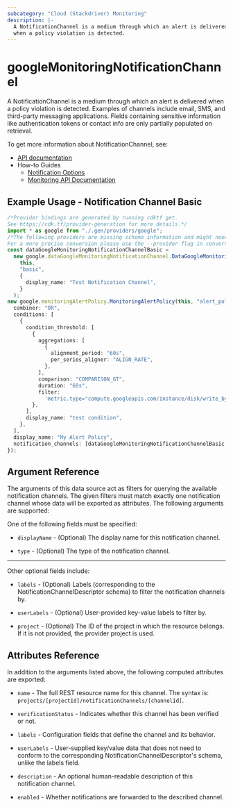 ```yaml
---
subcategory: "Cloud (Stackdriver) Monitoring"
description: |-
  A NotificationChannel is a medium through which an alert is delivered
  when a policy violation is detected.
---
```


# googleMonitoringNotificationChannel

A NotificationChannel is a medium through which an alert is delivered
when a policy violation is detected. Examples of channels include email, SMS,
and third-party messaging applications. Fields containing sensitive information
like authentication tokens or contact info are only partially populated on retrieval.

To get more information about NotificationChannel, see:

* [API documentation](https://cloud.google.com/monitoring/api/ref_v3/rest/v3/projects.notificationChannels)
* How-to Guides
  * [Notification Options](https://cloud.google.com/monitoring/support/notification-options)
  * [Monitoring API Documentation](https://cloud.google.com/monitoring/api/v3/)

## Example Usage - Notification Channel Basic

```typescript
/*Provider bindings are generated by running cdktf get.
See https://cdk.tf/provider-generation for more details.*/
import * as google from "./.gen/providers/google";
/*The following providers are missing schema information and might need manual adjustments to synthesize correctly: google.
For a more precise conversion please use the --provider flag in convert.*/
const dataGoogleMonitoringNotificationChannelBasic =
  new google.dataGoogleMonitoringNotificationChannel.DataGoogleMonitoringNotificationChannel(
    this,
    "basic",
    {
      display_name: "Test Notification Channel",
    }
  );
new google.monitoringAlertPolicy.MonitoringAlertPolicy(this, "alert_policy", {
  combiner: "OR",
  conditions: [
    {
      condition_threshold: [
        {
          aggregations: [
            {
              alignment_period: "60s",
              per_series_aligner: "ALIGN_RATE",
            },
          ],
          comparison: "COMPARISON_GT",
          duration: "60s",
          filter:
            'metric.type="compute.googleapis.com/instance/disk/write_bytes_count" AND resource.type="gce_instance"',
        },
      ],
      display_name: "test condition",
    },
  ],
  display_name: "My Alert Policy",
  notification_channels: [dataGoogleMonitoringNotificationChannelBasic.name],
});

```

## Argument Reference

The arguments of this data source act as filters for querying the available notification channels. The given filters must match exactly one notification channel whose data will be exported as attributes. The following arguments are supported:

One of the following fields must be specified:

*   `displayName` -
    (Optional)
    The display name for this notification channel.

*   `type` - (Optional) The type of the notification channel.

***

Other optional fields include:

*   `labels` - (Optional) Labels (corresponding to the
    NotificationChannelDescriptor schema) to filter the notification channels by.

*   `userLabels` - (Optional) User-provided key-value labels to filter by.

*   `project` - (Optional) The ID of the project in which the resource belongs.
    If it is not provided, the provider project is used.

## Attributes Reference

In addition to the arguments listed above, the following computed attributes are exported:

*   `name` -
    The full REST resource name for this channel. The syntax is:
    `projects/[projectId]/notificationChannels/[channelId]`.

*   `verificationStatus` -
    Indicates whether this channel has been verified or not.

*   `labels` -
    Configuration fields that define the channel and its behavior.

*   `userLabels` -
    User-supplied key/value data that does not need to conform to the corresponding NotificationChannelDescriptor's schema, unlike the labels field.

*   `description` -
    An optional human-readable description of this notification channel.

*   `enabled` -
    Whether notifications are forwarded to the described channel.
